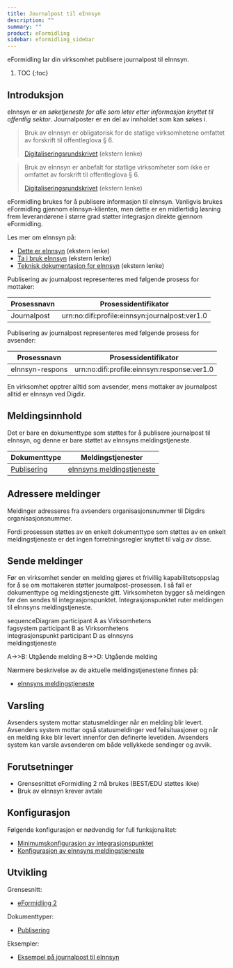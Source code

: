 ```yaml
---
title: Journalpost til eInnsyn
description: ""
summary: ""
product: eFormidling
sidebar: eformidling_sidebar
---
```


eFormidling lar din virksomhet publisere journalpost til eInnsyn.

1. TOC
{:toc}

## Introduksjon

eInnsyn er _en søketjeneste for alle som leter etter informasjon knyttet til offentlig sektor_. Journalposter er en del
av innholdet som kan søkes i.

> Bruk av eInnsyn er obligatorisk for de statlige virksomhetene omfattet av forskrift til offentleglova § 6.
>
> [Digitaliseringsrundskrivet](https://www.regjeringen.no/no/dokumenter/digitaliseringsrundskrivet/id2895185/) (ekstern lenke)

> Bruk av eInnsyn er anbefalt for statlige virksomheter som ikke er omfattet av forskrift til offentleglova § 6.
>
> [Digitaliseringsrundskrivet](https://www.regjeringen.no/no/dokumenter/digitaliseringsrundskrivet/id2895185/) (ekstern lenke)

eFormidling brukes for å publisere informasjon til eInnsyn. Vanligvis brukes eFormidling gjennom eInnsyn-klienten, men
dette er en midlertidig løsning frem leverandørene i større grad støtter integrasjon direkte gjennom eFormidling.

Les mer om eInnsyn på:

- [Dette er eInnsyn](https://samarbeid.digdir.no/einnsyn/dette-er-einnsyn/81) (ekstern lenke)
- [Ta i bruk eInnsyn](https://samarbeid.digdir.no/einnsyn/ta-i-bruk-einnsyn/99) (ekstern lenke)
- [Teknisk dokumentasjon for eInnsyn](/docs/eInnsyn/) (ekstern lenke)

Publisering av journalpost representeres med følgende prosess for mottaker:

| **Prosessnavn** | **Prosessidentifikator**                       |
|-----------------|------------------------------------------------|
| Journalpost     | urn:no:difi:profile:einnsyn:journalpost:ver1.0 |

Publisering av journalpost representeres med følgende prosess for avsender:

| **Prosessnavn**    | **Prosessidentifikator**                    |
|--------------------|---------------------------------------------|
| eInnsyn-respons    | urn:no:difi:profile:einnsyn:response:ver1.0 |

En virksomhet opptrer alltid som avsender, mens mottaker av journalpost alltid er eInnsyn ved Digdir.

## Meldingsinnhold

Det er bare en dokumenttype som støttes for å publisere journalpost til eInnsyn, og denne er bare støttet av eInnsyns
meldingstjeneste.

| **Dokumenttype**                                      | **Meldingstjenester**                                                                 |
|-------------------------------------------------------|---------------------------------------------------------------------------------------|
| [Publisering](../Utvikling/Dokumenttyper/publisering) | [eInnsyns meldingstjeneste](../Utvikling/Meldingstjenester/einnsyns_meldingstjeneste) |

## Adressere meldinger

Meldinger adresseres fra avsenders organisasjonsnummer til Digdirs organisasjonsnummer.

Fordi prosessen støttes av en enkelt dokumenttype som støttes av en enkelt meldingstjeneste er det ingen
forretningsregler knyttet til valg av disse.

## Sende meldinger

Før en virksomhet sender en melding gjøres et frivillig kapabilitetsoppslag for å se om mottakeren støtter
journalpost-prosessen. I så fall er dokumenttype og meldingstjeneste gitt. Virksomheten bygger så meldingen før den sendes
til integrasjonspunktet. Integrasjonspunktet ruter meldingen til eInnsyns meldingstjeneste.

<div class="mermaid">
sequenceDiagram
participant A as Virksomhetens<br>fagsystem
participant B as Virksomhetens<br>integrasjonspunkt
participant D as eInnsyns<br>meldingstjeneste

A->>B: Utgående melding
B->>D: Utgående melding
</div>

Nærmere beskrivelse av de aktuelle meldingstjenestene finnes på:
- [eInnsyns meldingstjeneste](../Utvikling/Meldingstjenester/einnsyns_meldingstjeneste)

## Varsling

Avsenders system mottar statusmeldinger når en melding blir levert. Avsenders system mottar også statusmeldinger ved
feilsituasjoner og når en melding ikke blir levert innenfor den definerte levetiden. Avsenders system kan varsle
avsenderen om både vellykkede sendinger og avvik.

## Forutsetninger

- Grensesnittet eFormidling 2 må brukes (BEST/EDU støttes ikke)
- Bruk av eInnsyn krever avtale

## Konfigurasjon

Følgende konfigurasjon er nødvendig for full funksjonalitet:

- [Minimumskonfigurasjon av integrasjonspunktet](../installasjon/installasjon#minimumskonfigurasjon)
- [Konfigurasjon av eInnsyns meldingstjeneste](../installasjon/installasjon#konfigurere-einnsyns-meldingstjeneste-dpe)

## Utvikling

Grensesnitt:
- [eFormidling 2](../Utvikling/integrasjonspunkt_eformidling2_api)

Dokumenttyper:
- [Publisering](../Utvikling/Dokumenttyper/publisering)

Eksempler:
- [Eksempel på journalpost til eInnsyn](../Utvikling/Eksempel/journalpost)

